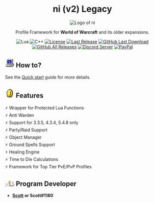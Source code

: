 <!-- markdownlint-disable MD004 MD033 -->
<div align="center">

# ni (v2) Legacy

<img src="https://github.com/darhanger/ni/blob/main/docs/_media/logo.png" alt="Logo of ni" width="256"/>

Profile Framework for **World of Warcraft** and its older expansions.

![Lua](https://img.shields.io/badge/Lua-2C2D72?style=flat-squaree&logo=lua&logoColor=white)
![C++](https://img.shields.io/badge/C%2B%2B-00599C?style=flat-squaree&logo=c%2B%2B&logoColor=white)
[![License](https://img.shields.io/github/license/darhanger/ni?style=flat-square)](https://github.com/darhanger/ni/blob/main/License) 
[![Last Release](https://img.shields.io/github/v/release/darhanger/ni?style=flat-square)](https://github.com/darhanger/ni/releases/tag/v0.0.58)
[![GitHub Last Download](https://img.shields.io/github/downloads/darhanger/ni/v0.0.58/total?style=flat-square)](https://github.com/darhanger/ni/releases)
[![GitHub All Releases](https://img.shields.io/github/downloads/darhanger/ni/total?style=flat-square)](https://github.com/darhanger/ni/releases)
[![Discord Server](https://img.shields.io/badge/Discord-7289DA?style=flat-squaree&logo=discord&logoColor=white)](https://discord.gg/xBFKJc6QRr)
[![PayPal](https://img.shields.io/badge/PayPal-00457C?style=flat-square&logo=paypal&logoColor=white)](https://www.paypal.com/donate/?hosted_button_id=WMPGGC32C7U7U)
</div>

##  <img src="https://github.com/darhanger/darhanger/blob/master/Assets/PC.gif" width="30px"> How to?

See the [Quick start](https://darhanger.github.io/ni/#/getting-started/quickstart) guide for more details.

##  <img src="https://github.com/darhanger/darhanger/blob/master/Assets/coin.gif" width="30px"> Features

⚡️ Wrapper for Protected Lua Functions<br>
⚡️ Anti Warden<br>
⚡️ Support for 3.3.5, 4.3.4, 5.4.8 only<br>
⚡️ Party/Raid Support<br>
⚡️ Object Manager<br>
⚡️ Ground Spells Support<br>
⚡️ Healing Engine<br>
⚡️ Time to Die Calculations<br>
⚡️ Framework for Top Tier PvE/PvP Profiles<br>

## <img src="https://github.com/darhanger/darhanger/blob/master/Assets/Designer.gif" width="30px"> Program Developer

- **[Scott](https://github.com/scizzydo) or Scott#1180**
